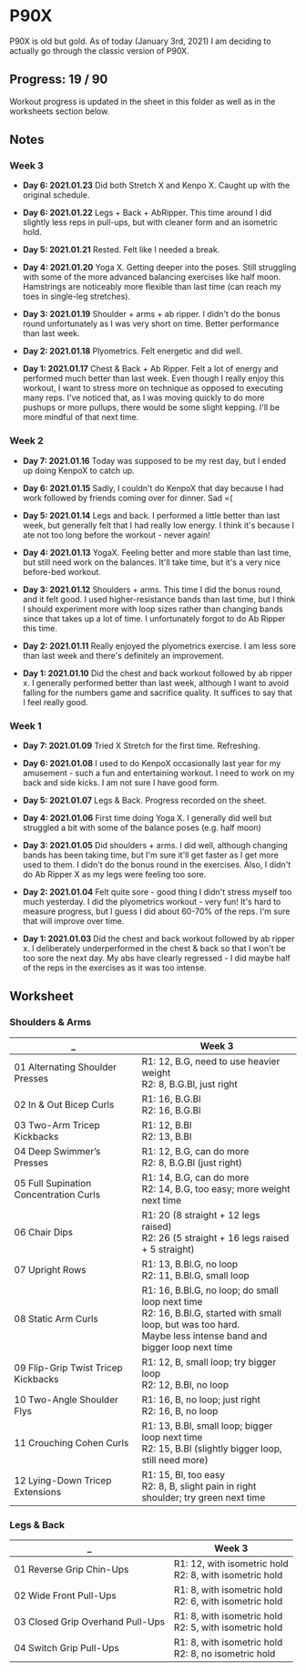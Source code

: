 # P90X

P90X is old but gold. As of today (January 3rd, 2021) I am deciding to actually go through the classic version of P90X.

## Progress: 19 / 90

Workout progress is updated in the sheet in this folder as well as in the worksheets section below.

## Notes

### Week 3
* **Day 6: 2021.01.23**
  Did both Stretch X and Kenpo X. Caught up with the original schedule.

* **Day 6: 2021.01.22**
  Legs + Back + AbRipper. This time around I did slightly less reps in pull-ups, but with cleaner form and an isometric hold.

* **Day 5: 2021.01.21**
  Rested. Felt like I needed a break.

* **Day 4: 2021.01.20**
  Yoga X. Getting deeper into the poses. Still struggling with some of the more advanced balancing exercises like half moon. Hamstrings are noticeably more flexible than last time (can reach my toes in single-leg stretches).

* **Day 3: 2021.01.19**
  Shoulder + arms + ab ripper. I didn't do the bonus round unfortunately as I was very short on time. Better performance than last week.

* **Day 2: 2021.01.18**
  Plyometrics. Felt energetic and did well.

* **Day 1: 2021.01.17**
  Chest & Back + Ab Ripper. Felt a lot of energy and performed much better than last week. Even though I really enjoy this workout, I want to stress more on technique as opposed to executing many reps. I've noticed that, as I was moving quickly to do more pushups or more pullups, there would be some slight kepping. I'll be more mindful of that next time.

### Week 2

* **Day 7: 2021.01.16**
  Today was supposed to be my rest day, but I ended up doing KenpoX to catch up.

* **Day 6: 2021.01.15**
  Sadly, I couldn't do KenpoX that day because I had work followed by friends coming over for dinner. Sad =(

* **Day 5: 2021.01.14**
  Legs and back. I performed a little better than last week, but generally felt that I had really low energy. I think it's because I ate not too long before the workout - never again!

* **Day 4: 2021.01.13**
  YogaX. Feeling better and more stable than last time, but still need work on the balances. It'll take time, but it's a very nice before-bed workout.

* **Day 3: 2021.01.12**
  Shoulders + arms. This time I did the bonus round, and it felt good. I used higher-resistance bands than last time, but I think I should experiment more with loop sizes rather than changing bands since that takes up a lot of time. I unfortunately forgot to do Ab Ripper this time.

* **Day 2: 2021.01.11**
  Really enjoyed the plyometrics exercise. I am less sore than last week and there's definitely an improvement.

* **Day 1: 2021.01.10**
  Did the chest and back workout followed by ab ripper x. I generally performed better than last week, although I want to avoid falling for the numbers game and sacrifice quality. It suffices to say that I feel really good.

### Week 1

* **Day 7: 2021.01.09**
  Tried X Stretch for the first time. Refreshing.

* **Day 6: 2021.01.08**
  I used to do KenpoX occasionally last year for my amusement - such a fun and entertaining workout. I need to work on my back and side kicks. I am not sure I have good form.

* **Day 5: 2021.01.07**
  Legs & Back. Progress recorded on the sheet.

* **Day 4: 2021.01.06**
  First time doing Yoga X. I generally did well but struggled a bit with some of the balance poses (e.g. half moon)

* **Day 3: 2021.01.05**
  Did shoulders + arms. I did well, although changing bands has been taking time, but I'm sure it'll get faster as I get more used to them. I didn't do the bonus round in the exercises. Also, I didn't do Ab Ripper X as my legs were feeling too sore.

* **Day 2: 2021.01.04**
  Felt quite sore - good thing I didn't stress myself too much yesterday. I did the plyometrics workout - very fun! It's hard to measure progress, but I guess I did about 60-70% of the reps. I'm sure that will improve over time.

* **Day 1: 2021.01.03**
  Did the chest and back workout followed by ab ripper x. I deliberately underperformed in the chest & back so that I won't be too sore the next day. My abs have clearly regressed - I did maybe half of the reps in the exercises as it was too intense.

## Worksheet

### Shoulders & Arms

_  | Week 3
------------- | -------------
01 Alternating Shoulder Presses  | R1: 12, B.G, need to use heavier weight<br>R2: 8, B.G.Bl, just right
02 In & Out Bicep Curls  | R1: 16, B.G.Bl<br>R2: 16, B.G.Bl
03 Two-Arm Tricep Kickbacks  | R1: 12, B.Bl<br>R2: 13, B.Bl
04 Deep Swimmer’s Presses | R1: 12, B.G, can do more<br>R2: 8, B.G.Bl (just right)
05 Full Supination Concentration Curls | R1: 14, B.G, can do more<br>R2: 14, B.G, too easy; more weight next time
06 Chair Dips | R1: 20 (8 straight + 12 legs raised)<br>R2: 26 (5 straight + 16 legs raised + 5 straight)
07 Upright Rows | R1: 13, B.Bl.G, no loop<br>R2: 11, B.Bl.G, small loop
08 Static Arm Curls | R1: 16, B.Bl.G, no loop; do small loop next time<br>R2: 16, B.Bl.G, started with small loop, but was too hard.<br>Maybe less intense band and bigger loop next time
09 Flip-Grip Twist Tricep Kickbacks | R1: 12, B, small loop; try bigger loop<br>R2: 12, B.Bl, no loop
10 Two-Angle Shoulder Flys | R1: 16, B, no loop; just right<br>R2: 16, B, no loop
11 Crouching Cohen Curls | R1: 13, B.Bl, small loop; bigger loop next time<br>R2: 15, B.Bl (slightly bigger loop, still need more)
12 Lying-Down Tricep Extensions | R1: 15, Bl, too easy<br>R2: 8, B, slight pain in right shoulder; try green next time

### Legs & Back

_  | Week 3
------------- | -------------
01 Reverse Grip Chin-Ups  | R1: 12, with isometric hold<br>R2: 8, with isometric hold
02 Wide Front Pull-Ups  | R1: 8, with isometric hold<br>R2: 6, with isometric hold
03 Closed Grip Overhand Pull-Ups  | R1: 8, with isometric hold<br>R2: 5, with isometric hold
04 Switch Grip Pull-Ups | R1: 8, with isometric hold<br>R2: 8, no isometric hold
